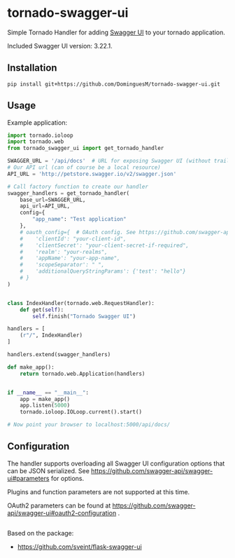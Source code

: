 # tornado-swagger-ui

Simple Tornado Handler for adding [Swagger UI](https://github.com/swagger-api/swagger-ui) to your tornado application.

Included Swagger UI version: 3.22.1.

## Installation

`pip install git+https://github.com/DominguesM/tornado-swagger-ui.git`

## Usage

Example application:

```python
import tornado.ioloop
import tornado.web
from tornado_swagger_ui import get_tornado_handler

SWAGGER_URL = '/api/docs'  # URL for exposing Swagger UI (without trailing '/')
# Our API url (can of course be a local resource)
API_URL = 'http://petstore.swagger.io/v2/swagger.json'

# Call factory function to create our handler
swagger_handlers = get_tornado_handler(
    base_url=SWAGGER_URL,
    api_url=API_URL,
    config={
        "app_name": "Test application"
    },
    # oauth_config={  # OAuth config. See https://github.com/swagger-api/swagger-ui#oauth2-configuration .
    #    'clientId': "your-client-id",
    #    'clientSecret': "your-client-secret-if-required",
    #    'realm': "your-realms",
    #    'appName': "your-app-name",
    #    'scopeSeparator': " ",
    #    'additionalQueryStringParams': {'test': "hello"}
    # }
)


class IndexHandler(tornado.web.RequestHandler):
    def get(self):
        self.finish("Tornado Swagger UI")

handlers = [
    (r"/", IndexHandler)
]

handlers.extend(swagger_handlers)

def make_app():
    return tornado.web.Application(handlers)


if __name__ == "__main__":
    app = make_app()
    app.listen(5000)
    tornado.ioloop.IOLoop.current().start()

# Now point your browser to localhost:5000/api/docs/

```

## Configuration

The handler supports overloading all Swagger UI configuration options that can be JSON serialized.
See https://github.com/swagger-api/swagger-ui#parameters for options.

Plugins and function parameters are not supported at this time.

OAuth2 parameters can be found at https://github.com/swagger-api/swagger-ui#oauth2-configuration .

## 

Based on the package:

* https://github.com/sveint/flask-swagger-ui
